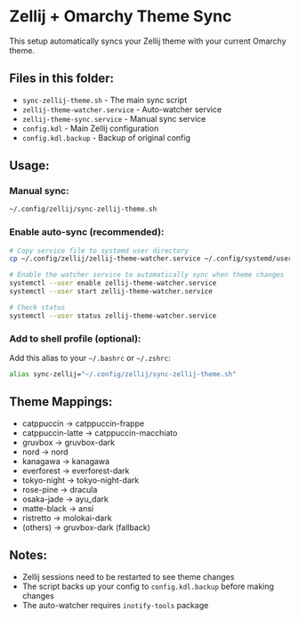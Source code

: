 # Zellij + Omarchy Theme Sync

This setup automatically syncs your Zellij theme with your current Omarchy theme.

## Files in this folder:
- `sync-zellij-theme.sh` - The main sync script
- `zellij-theme-watcher.service` - Auto-watcher service
- `zellij-theme-sync.service` - Manual sync service
- `config.kdl` - Main Zellij configuration
- `config.kdl.backup` - Backup of original config

## Usage:

### Manual sync:
```bash
~/.config/zellij/sync-zellij-theme.sh
```

### Enable auto-sync (recommended):
```bash
# Copy service file to systemd user directory
cp ~/.config/zellij/zellij-theme-watcher.service ~/.config/systemd/user/

# Enable the watcher service to automatically sync when theme changes
systemctl --user enable zellij-theme-watcher.service
systemctl --user start zellij-theme-watcher.service

# Check status
systemctl --user status zellij-theme-watcher.service
```

### Add to shell profile (optional):
Add this alias to your `~/.bashrc` or `~/.zshrc`:
```bash
alias sync-zellij="~/.config/zellij/sync-zellij-theme.sh"
```

## Theme Mappings:
- catppuccin → catppuccin-frappe
- catppuccin-latte → catppuccin-macchiato  
- gruvbox → gruvbox-dark
- nord → nord
- kanagawa → kanagawa
- everforest → everforest-dark
- tokyo-night → tokyo-night-dark
- rose-pine → dracula
- osaka-jade → ayu_dark
- matte-black → ansi
- ristretto → molokai-dark
- (others) → gruvbox-dark (fallback)

## Notes:
- Zellij sessions need to be restarted to see theme changes
- The script backs up your config to `config.kdl.backup` before making changes
- The auto-watcher requires `inotify-tools` package